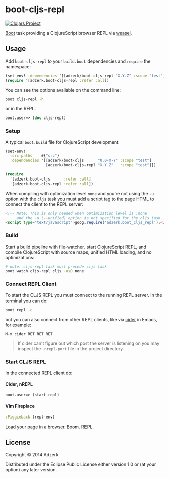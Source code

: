 # boot-cljs-repl

[![Clojars Project][2]][3]

[Boot](https://github.com/boot-clj/boot) task providing a ClojureScript browser REPL via [weasel].

## Usage

Add `boot-cljs-repl` to your `build.boot` dependencies and `require` the
namespace:

```clj
(set-env! :dependencies '[[adzerk/boot-cljs-repl "X.Y.Z" :scope "test"]])
(require '[adzerk.boot-cljs-repl :refer :all])
```

You can see the options available on the command line:

```bash
boot cljs-repl -h
```

or in the REPL:

```clj
boot.user=> (doc cljs-repl)
```

### Setup

A typical `boot.build` file for ClojureScript development:

```clj
(set-env!
  :src-paths    #{"src"}
  :dependencies '[[adzerk/boot-cljs      "0.0-X-Y" :scope "test"]
                  [adzerk/boot-cljs-repl "X.Y.Z"   :scope "test"]])

(require
  '[adzerk.boot-cljs      :refer :all]
  '[adzerk.boot-cljs-repl :refer :all])
```

When compiling with optimization level `none` and you're not using the `-u`
option with the `cljs` task you must add a script tag to the page HTML to
connect the client to the REPL server:

```html
<!-- Note: This is only needed when optimization level is :none
     and the -u (--unified) option is not specified for the cljs task. -->
<script type="text/javascript">goog.require('adzerk.boot_cljs_repl');</script>
```

### Build

Start a build pipeline with file-watcher, start ClojureScript REPL, and compile
ClojureScript with source maps, unified HTML loading, and no optimizations:

```bash
# note: cljs-repl task must precede cljs task
boot watch cljs-repl cljs -usO none
```

### Connect REPL Client

To start the CLJS REPL you must connect to the running REPL server. In the
terminal you can do:

```bash
boot repl -c
```

but you can also connect from other REPL clients, like via [cider] in Emacs,
for example:

```
M-x cider RET RET RET
```

> If cider can't figure out which port the server is listening on you may
> inspect the `.nrepl-port` file in the project directory.

### Start CLJS REPL

In the connected REPL client do:

#### Cider, nREPL

```clj
boot.user=> (start-repl)
```

####  Vim Fireplace

```clj
:Piggieback (repl-env)
```

Load your page in a browser. Boom. REPL.

## License

Copyright © 2014 Adzerk

Distributed under the Eclipse Public License either version 1.0 or (at
your option) any later version.

[1]: https://github.com/tailrecursion/boot
[2]: http://clojars.org/adzerk/boot-cljs-repl/latest-version.svg?cache=3
[3]: http://clojars.org/adzerk/boot-cljs-repl
[cider]: https://github.com/clojure-emacs/cider
[weasel]: https://github.com/tomjakubowski/weasel
